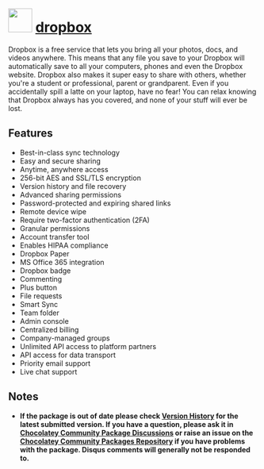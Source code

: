 # <img src="https://cdn.jsdelivr.net/gh/chocolatey-community/chocolatey-packages@797be4455d8f66a1989713e741137ed8293dd322/icons/dropbox.svg" width="48" height="48"/> [dropbox](https://chocolatey.org/packages/dropbox)


Dropbox is a free service that lets you bring all your photos, docs, and videos anywhere. This means that any file you save to your Dropbox will automatically save to all your computers, phones and even the Dropbox website. Dropbox also makes it super easy to share with others, whether you're a student or professional, parent or grandparent. Even if you accidentally spill a latte on your laptop, have no fear! You can relax knowing that Dropbox always has you covered, and none of your stuff will ever be lost.

## Features
- Best-in-class sync technology
- Easy and secure sharing
- Anytime, anywhere access
- 256-bit AES and SSL/TLS encryption
- Version history and file recovery
- Advanced sharing permissions
- Password-protected and expiring shared links
- Remote device wipe
- Require two-factor authentication (2FA)
- Granular permissions
- Account transfer tool
- Enables HIPAA compliance
- Dropbox Paper
- MS Office 365 integration
- Dropbox badge
- Commenting
- Plus button
- File requests
- Smart Sync
- Team folder
- Admin console
- Centralized billing
- Company-managed groups
- Unlimited API access to platform partners
- API access for data transport
- Priority email support
- Live chat support

## Notes

- **If the package is out of date please check [Version History](#versionhistory) for the latest submitted version. If you have a question, please ask it in [Chocolatey Community Package Discussions](https://github.com/chocolatey-community/chocolatey-packages/discussions) or raise an issue on the [Chocolatey Community Packages Repository](https://github.com/chocolatey-community/chocolatey-packages/issues) if you have problems with the package. Disqus comments will generally not be responded to.**
